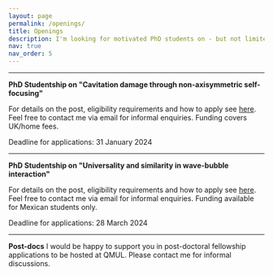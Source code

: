 ```yaml
---
layout: page
permalink: /openings/
title: Openings
description: I'm looking for motivated PhD students on - but not limited to - the research areas discussed <a href='/research'>here</a>. Interested candidates should email me with a CV and a short cover letter.
nav: true
nav_order: 5
---
```


---
**PhD Studentship on "Cavitation damage through non-axisymmetric self-focusing"**

For details on the post, eligibility requirements and how to apply see [here](https://www.sems.qmul.ac.uk/research/studentships/571/cavitation-damage-through-non-axisymmetric-self-focusing). Feel free to contact me via email for informal enquiries. Funding covers UK/home fees.

Deadline for applications: 31 January 2024

---
**PhD Studentship on "Universality and similarity in wave-bubble interaction"**

For details on the post, eligibility requirements and how to apply see [here](https://www.sems.qmul.ac.uk/research/studentships/572/universality-and-similarity-in-wave-bubble-interaction). Feel free to contact me via email for informal enquiries. Funding available for Mexican students only.

Deadline for applications: 28 March 2024

---
**Post-docs** I would be happy to support you in post-doctoral fellowship applications to be hosted at QMUL. Please contact me for informal discussions.
